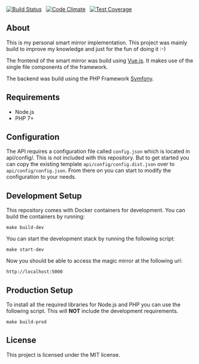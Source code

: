 [![Build Status](https://travis-ci.org/stijink/homescreen.svg?branch=master)](https://travis-ci.org/stijink/homescreen) &nbsp; [![Code Climate](https://codeclimate.com/github/stijink/homescreen/badges/gpa.svg)](https://codeclimate.com/github/stijink/homescreen) &nbsp; [![Test Coverage](https://codeclimate.com/github/stijink/homescreen/badges/coverage.svg)](https://codeclimate.com/github/stijink/homescreen/coverage)

## About

This is my personal smart mirror implementation. This project was mainly build to improve my knowledge and just for the fun of doing it :-)

The frontend of the smart mirror was build using [Vue.js](https://vuejs.org/). It makes use of the single file components of the framework.

The backend was build using the PHP Framework [Symfony](https://symfony.com/).

## Requirements

* Node.js
* PHP 7+

## Configuration

The API requires a configuration file called `config.json` which is located in api/config/.
This is not included with this repository. But to get started you can copy the existing template `api/config/config.dist.json` over to `api/config/config.json`.
From there on you can start to modify the configuration to your needs.

## Development Setup

This repository comes with Docker containers for development. You can build the containers by running:

```
make build-dev
```

You can start the development stack by running the following script:

```
make start-dev
```

Now you should be able to access the magic mirror at the following url:

```
http://localhost:5000
```

## Production Setup

To install all the required libraries for Node.js and PHP you can use the following script. This will **NOT** include the development requirements.

```
make build-prod
```

## License

This project is licensed under the MIT license.
